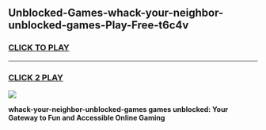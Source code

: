 
## Unblocked-Games-whack-your-neighbor-unblocked-games-Play-Free-t6c4v
<h3>
<a href="https://premium76.site?title=whack-your-neighbor-unblocked-games&ref=15A">CLICK TO PLAY</a></h3>
<hr>

<h3>
<a href="https://premium76.site?title=whack-your-neighbor-unblocked-games&ref=15A">CLICK 2 PLAY</a>
  
</h3>

<a href="https://premium76.site?title=whack-your-neighbor-unblocked-games&ref=15A"><img src="https://clearcache.store/games.png"></a>


**whack-your-neighbor-unblocked-games games unblocked: Your Gateway to Fun and Accessible Online Gaming**
